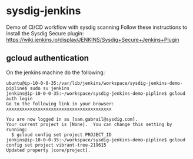 # sysdig-jenkins
Demo of CI/CD workflow with sysdig scanning
Follow these instructions to install the Sysdig Secure plugin:
https://wiki.jenkins.io/display/JENKINS/Sysdig+Secure+Jenkins+Plugin

## gcloud authentication
On the jenkins machine do the following:
```
ubuntu@ip-10-0-0-35:/var/lib/jenkins/workspace/sysdig-jenkins-demo-pipline$ sudo su jenkins
jenkins@ip-10-0-0-35:~/workspace/sysdig-jenkins-demo-pipline$ gcloud auth login
Go to the following link in your browser:
xxxxxxxxxxxxxxxxxxxxxxxxxxxxxxxxxxxxxxxx

You are now logged in as [sam.gabrail@sysdig.com].
Your current project is [None].  You can change this setting by running:
  $ gcloud config set project PROJECT_ID
jenkins@ip-10-0-0-35:~/workspace/sysdig-jenkins-demo-pipline$ gcloud config set project vibrant-tree-219615
Updated property [core/project].
```




